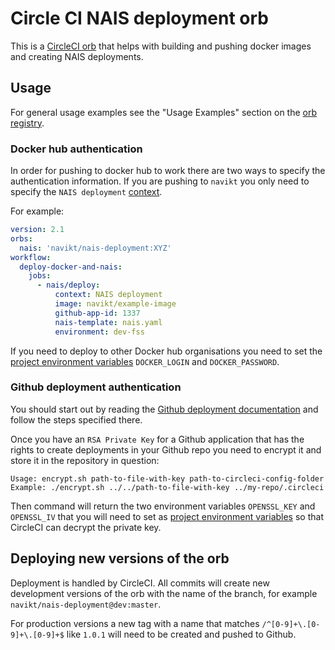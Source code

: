 # Circle CI NAIS deployment orb

This is a [CircleCI orb](https://circleci.com/orbs/) that helps with
building and pushing docker images and creating NAIS deployments.

## Usage

For general usage examples see the "Usage Examples" section on the [orb registry](https://circleci.com/orbs/registry/orb/navikt/nais-deployment).

### Docker hub authentication

In order for pushing to docker hub to work there are two ways to specify the authentication information.
If you are pushing to `navikt` you only need to specify the `NAIS deployment` [context](https://circleci.com/docs/2.0/contexts/).

For example:

``` yaml
version: 2.1
orbs:
  nais: 'navikt/nais-deployment:XYZ'
workflow:
  deploy-docker-and-nais:
    jobs:
      - nais/deploy:
          context: NAIS deployment
          image: navikt/example-image
          github-app-id: 1337
          nais-template: nais.yaml
          environment: dev-fss

```

If you need to deploy to other Docker hub organisations you need to set the [project environment variables](https://circleci.com/docs/2.0/env-vars/#setting-an-environment-variable-in-a-project)
`DOCKER_LOGIN` and `DOCKER_PASSWORD`.

### Github deployment authentication

You should start out by reading the [Github deployment documentation](https://github.com/navikt/deployment) and follow the steps specified there.

Once you have an `RSA Private Key` for a Github application that has the rights to create deployments in your Github repo you need to encrypt it and store it in the repository in question:

``` shell
Usage: encrypt.sh path-to-file-with-key path-to-circleci-config-folder
Example: ./encrypt.sh ../../path-to-file-with-key ../my-repo/.circleci
```

Then command will return the two environment variables `OPENSSL_KEY` and `OPENSSL_IV` that you will need to set as [project environment variables](https://circleci.com/docs/2.0/env-vars/#setting-an-environment-variable-in-a-project)
so that CircleCI can decrypt the private key.

## Deploying new versions of the orb

Deployment is handled by CircleCI. All commits will create new development versions of the orb with the name of the branch, for example `navikt/nais-deployment@dev:master`.

For production versions a new tag with a name that matches `/^[0-9]+\.[0-9]+\.[0-9]+$` like `1.0.1` will need to be created and pushed to Github.
